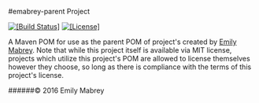 #emabrey-parent Project 

[![\[Build Status\]](http://img.shields.io/travis/emabrey/emabrey-parent.svg)](https://travis-ci.org/emabrey/emabrey-parent) [![\[License\]](http://img.shields.io/:license-mit-blue.svg)](http://emabrey.mit-license.org)

A Maven POM for use as the parent POM of project's created by [Emily Mabrey](https://github.com/emabrey). Note that while this project itself is available via MIT license, projects which utilize this project's POM are allowed to license themselves however they choose, so long as there is compliance with the terms of this project's license.


######© 2016 Emily Mabrey